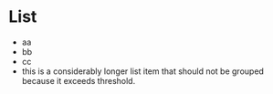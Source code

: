 # List

- aa
- bb
- cc
- this is a considerably longer list item that should not be grouped because it exceeds threshold.
